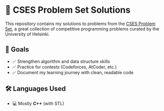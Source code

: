 # 📘 CSES Problem Set Solutions

This repository contains my solutions to problems from the [CSES Problem Set](https://cses.fi/problemset/), a great collection of competitive programming problems curated by the University of Helsinki.

## 🎯 Goals

- ✅ Strengthen algorithm and data structure skills
- ✅ Practice for contests (Codeforces, AtCoder, etc.)
- ✅ Document my learning journey with clean, readable code

## 🛠️ Languages Used

- 💻 Mostly **C++** (with STL)

